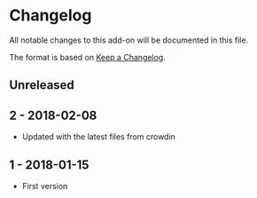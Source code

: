 # Changelog
All notable changes to this add-on will be documented in this file.

The format is based on [Keep a Changelog](https://keepachangelog.com/en/1.0.0/).

## Unreleased



## 2 - 2018-02-08

- Updated with the latest files from crowdin

## 1 - 2018-01-15

- First version

